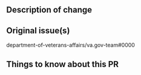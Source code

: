 <!-- Please read our guidelines before submitting your first PR https://github.com/department-of-veterans-affairs/va.gov-team/blob/master/platform/engineering/code_review_guidelines.md -->

## Description of change
<!-- Please include a description of the change and context. What would a code reviewer, or a future dev, need to know about this PR in order to understand why this PR is necessary? This could include dependencies introduced, changes in behavior, pointers to more detailed documentation. The description should be more than a link to an issue.  -->

## Original issue(s)
department-of-veterans-affairs/va.gov-team#0000

## Things to know about this PR
<!--
* Is there any PII concerns or questions?
-->

<!-- Please describe testing done to verify the changes or any testing planned. -->